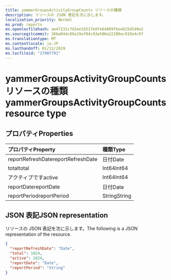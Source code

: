 ```yaml
---
title: yammerGroupsActivityGroupCounts リソースの種類
description: リソースの JSON 表記を次に示します。
localization_priority: Normal
ms.prod: reports
ms.openlocfilehash: ae47231c7d2ee1b517e8fe64869fbee625d549e2
ms.sourcegitcommit: 36be044c89a19af84c93e586e22200ec919e4c9f
ms.translationtype: MT
ms.contentlocale: ja-JP
ms.lasthandoff: 01/12/2019
ms.locfileid: "27987791"
---
```

# <a name="yammergroupsactivitygroupcounts-resource-type"></a><span data-ttu-id="35535-103">yammerGroupsActivityGroupCounts リソースの種類</span><span class="sxs-lookup"><span data-stu-id="35535-103">yammerGroupsActivityGroupCounts resource type</span></span>

## <a name="properties"></a><span data-ttu-id="35535-104">プロパティ</span><span class="sxs-lookup"><span data-stu-id="35535-104">Properties</span></span>

| <span data-ttu-id="35535-105">プロパティ</span><span class="sxs-lookup"><span data-stu-id="35535-105">Property</span></span>          | <span data-ttu-id="35535-106">種類</span><span class="sxs-lookup"><span data-stu-id="35535-106">Type</span></span>   |
| :---------------- | :----- |
| <span data-ttu-id="35535-107">reportRefreshDate</span><span class="sxs-lookup"><span data-stu-id="35535-107">reportRefreshDate</span></span> | <span data-ttu-id="35535-108">日付</span><span class="sxs-lookup"><span data-stu-id="35535-108">Date</span></span>   |
| <span data-ttu-id="35535-109">total</span><span class="sxs-lookup"><span data-stu-id="35535-109">total</span></span>             | <span data-ttu-id="35535-110">Int64</span><span class="sxs-lookup"><span data-stu-id="35535-110">Int64</span></span>  |
| <span data-ttu-id="35535-111">アクティブです</span><span class="sxs-lookup"><span data-stu-id="35535-111">active</span></span>            | <span data-ttu-id="35535-112">Int64</span><span class="sxs-lookup"><span data-stu-id="35535-112">Int64</span></span>  |
| <span data-ttu-id="35535-113">reportDate</span><span class="sxs-lookup"><span data-stu-id="35535-113">reportDate</span></span>        | <span data-ttu-id="35535-114">日付</span><span class="sxs-lookup"><span data-stu-id="35535-114">Date</span></span>   |
| <span data-ttu-id="35535-115">reportPeriod</span><span class="sxs-lookup"><span data-stu-id="35535-115">reportPeriod</span></span>      | <span data-ttu-id="35535-116">String</span><span class="sxs-lookup"><span data-stu-id="35535-116">String</span></span> |

## <a name="json-representation"></a><span data-ttu-id="35535-117">JSON 表記</span><span class="sxs-lookup"><span data-stu-id="35535-117">JSON representation</span></span>

<span data-ttu-id="35535-118">リソースの JSON 表記を次に示します。</span><span class="sxs-lookup"><span data-stu-id="35535-118">The following is a JSON representation of the resource.</span></span>

<!-- {
  "blockType": "resource",
  "@odata.type": "microsoft.graph.yammerGroupsActivityGroupCounts"
} -->

```json
{
  "reportRefreshDate": "Date", 
  "total": 1024, 
  "active": 1024, 
  "reportDate": "Date", 
  "reportPeriod": "String"
}
```
